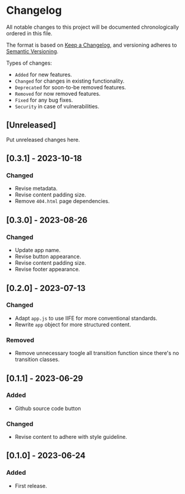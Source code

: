 # Changelog
All notable changes to this project will be documented chronologically ordered
in this file.

The format is based on [Keep a Changelog](https://keepachangelog.com/en/1.0.0/),
and versioning adheres to [Semantic Versioning](https://semver.org/spec/v2.0.0.html).

Types of changes:
* `Added` for new features.
* `Changed` for changes in existing functionality.
* `Deprecated` for soon-to-be removed features.
* `Removed` for now removed features.
* `Fixed` for any bug fixes.
* `Security` in case of vulnerabilities.

## [Unreleased]
Put unreleased changes here.

## [0.3.1] - 2023-10-18
### Changed
- Revise metadata.
- Revise content padding size.
- Remove `404.html` page dependencies.

## [0.3.0] - 2023-08-26
### Changed
- Update app name.
- Revise button appearance.
- Revise content padding size.
- Revise footer appearance.

## [0.2.0] - 2023-07-13
### Changed
- Adapt `app.js` to use IIFE for more conventional standards.
- Rewrite `app` object for more structured content.

### Removed
- Remove unnecessary toogle all transition function since there's no transition classes.

## [0.1.1] - 2023-06-29
### Added
- Github source code button

### Changed
- Revise content to adhere with style guideline.

## [0.1.0] - 2023-06-24
### Added
- First release.